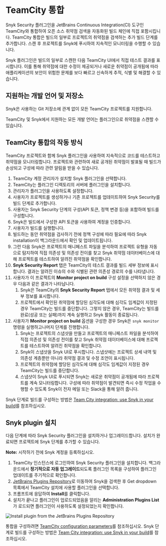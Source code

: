 # TeamCity 통합

Snyk Security 플러그인을 JetBrains Continuous Integration(CI) 도구인 TeamCity와 통합하여 오픈 소스 취약점 검색을 자동화된 빌드 체인에 직접 포함시킵니다. TeamCity 통합은 빌드의 일부로 프로젝트의 취약점을 검색하는 추가 빌드 단계를 추가합니다. 스캔 후 프로젝트를 Snyk에 푸시하여 지속적인 모니터링을 수행할 수 있습니다.

Snyk 플러그인은 빌드의 일부로 스캔한 다음 TeamCity UI에서 직접 테스트 결과를 표시합니다. 이를 통해 취약점에 대한 수정이 제공되거나 새로운 취약점이 공개됨에 따라 애플리케이션의 보안이 위험한 문제를 보다 빠르고 신속하게 추적, 식별 및 해결할 수 있습니다.

## 지원하는 개발 언어 및 저장소

Snyk은 사용하는 Git 저장소에 관계 없이 모든 TeamCity 프로젝트를 지원합니다.

TeamCity 및 Snyk에서 지원하는 모든 개발 언어는 플러그인으로 취약점을 스캔할 수 있습니다.

## TeamCity 통합의 작동 방식

TeamCity 프로젝트와 함께 Snyk 플러그인을 사용하여 지속적으로 코드를 테스트하고 취약점을 모니터링합니다. 프로젝트와 관련하여 새로 공개된 취약점이 발표될 때 빌드가 손상되고 구성에 따라 관련 알림을 받을 수 있습니다.

1. TeamCity 계정 관리자가 설치할 Snyk 플러그인을 선택합니다.
2. TeamCity는 플러그인 디렉토리의 서버에 플러그인을 설치합니다.
3. 관리자가 플러그인을 사용하도록 설정합니다.
4. 사용자가 프로젝트를 생성하거나 기존 프로젝트를 업데이트하여 Snyk Security를 빌드 단계로 추가합니다.
5. 사용자는 Snyk Security 단계의 구성(API 토큰, 정책 변경 등)을 포함하여 빌드를 구성합니다.
6. Snyk은 빌드에서 구성한 API 토큰을 사용하여 계정을 인증합니다.
7. 사용자가 빌드를 실행합니다.
8. 빌드하는 동안 취약점을 검사하기 전에 정책 구성에 따라 필요에 따라 Snyk installation이 백그라운드에서 확인 및 업데이트됩니다.
9. 그런 다음 Snyk은 프로젝트의 매니페스트 파일을 분석하여 프로젝트 유형을 자동으로 탐지하여 직접 의존성 및 의존성 전이를 찾고 Snyk 취약점 데이터베이스에 대해 프로젝트를 테스트하여 알려진 취약점을 확인합니다.
10. **Snyk Security Report** 탭은 TeamCity의 테스트 결과를 빌드 세부 정보에 표시합니다. 결과는 알려진 이슈의 수와 식별된 관련 의존성 경로의 수를 나타냅니다.
11. 사용자가 이 프로젝트의 **Monitor project on build** 구성 설정을 선택하지 않은 경우 다음과 같은 결과가 나타납니다.
    1. Snyk은 TeamCity의 **Snyk Security Report** 탭에서 모든 취약점 결과 및 세부 정보를 표시합니다.
    2. 프로젝트에서 확인된 취약점에 할당된 심각도에 대해 심각도 임계값이 지정된 경우 TeamCity는 빌드를 중단합니다. 그렇지 않은 경우, TeamCity는 빌드를 완료(성공 또는 실패)까지 계속 실행하고 Snyk 활동이 종료됩니다.
12. 사용자가 **Monitor project on build** 옵션을 구성한 경우 Snyk은 `snyk monitor` 명령을 실행하고나머지 단계를 진행합니다.
    1. Snyk는 프로젝트의 스냅샷을 만들고 프로젝트의 매니페스트 파일을 분석하여 직접 의존성 및 의존성 전이를 찾고 Snyk 취약점 데이터베이스에 대해 프로젝트를 테스트하여 알려진 취약점을 확인합니다.
    2. Snyk이 스냅샷을 Snyk UI로 푸시합니다. 스냅샷에는 프로젝트 상세 내역 및 의존성 계층뿐만 아니라 취약점 결과 및 수정 조언이 표시됩니다.
    3. 프로젝트의 취약점에 할당된 심각도에 대해 심각도 임계값이 지정된 경우 TeamCity는 빌드를 중단합니다.
    4. 스냅샷이 Snyk UI로 푸시되면 Snyk는 새로운 취약점이 공개됨에 따라 프로젝트를 계속 모니터링합니다. 구성에 따라 취약점이 발견되면 즉시 수정 작업을 수행할 수 있도록 Snyk이 전자 메일 또는 Slack을 통해 알려 줍니다.

Snyk 단계로 빌드를 구성하는 방법은 [Team City integration: use Snyk in your build](teamcity-integration-use-snyk-in-your-build/)를 참조하십시오.

## Snyk plugin 설치

다음 단계에 따라 Snyk Security 플러그인을 설치하거나 업그레이드합니다. 설치가 완료되면 프로젝트에 Snyk 단계를 추가할 수 있습니다.

**Note:** 시작하기 전에 Snyk 계정을 등록하십시오.

1. TeamCity 인스턴스에 로그인하여 Snyk Security 플러그인을 설치합니다. 백그라운드에서 **정기적으로 자동 업그레이드**되도록 플러그인 목록을 구성하여 플러그인 업데이트를 주기적으로 확인합니다.
2. [JetBrains Plugins Repository](https://plugins.jetbrains.com/plugin/12227-snyk-security)로 이동하여 Snyk을 검색한 후 Get dropdown 목록에서 TeamCity 설치에 사용할 플러그인을 선택합니다.
3. 프롬프트에 응답하여 **Install**를 클릭합니다.
4. 설치가 끝나고 플러그인이 업로드되었음을 알리는 **Administration Plugins List**가 로드되면 플러그인이 사용하도록 설정되었는지 확인합니다.

![Install plugin from the JetBrains Plugins Repository](../../../../.gitbook/assets/uuid-fe65f4bc-9578-016c-00dd-6ddb97d2ead7-en.png)

통합을 구성하려면 [TeamCity configuration parameters](teamcity-configuration-parameters.md)를 참조하십시오. Snyk 단계로 빌드를 구성하는 방법은 [Team City integration: use Snyk in your build](teamcity-integration-use-snyk-in-your-build/)를 참조하십시오.
